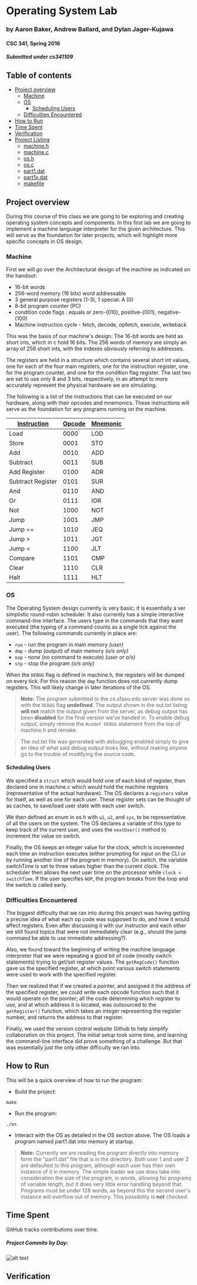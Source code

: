 # Operating System Lab

### by Aaron Baker, Andrew Ballard, and Dylan Jager-Kujawa

#### CSC 341, Spring 2016

##### Submitted under cs341109

## Table of contents
  - [Project overview](#project-overview)
    - [Machine](#machine)
    - [OS](#os)
      - [Scheduling Users](#scheduling-users)
    - [Difficulties Encountered](#difficulties-encountered)
  - [How to Run](#how-to-run)
  - [Time Spent](#time-spent)
  - [Verification](#verification)
  - [Project Listing](#project-listing)
    - [machine.h](#listing_machine_h)
    - [machine.c](#listing_machine_c)
    - [os.h](#listing_os_h)
    - [os.c](#listing_os_c)
    - [part1.dat](#listing_part1_dat)
    - [part1x.dat](#listing_part1x_dat)
    - [makefile](#listing_makefile)

## Project overview
During this course of this class we are going to be exploring and creating operating system concepts and components. In this first lab we are going to implement a machine language interpreter for the given architecture. This will serve as the foundation for later projects, which will highlight more specific concepts in OS design.

### Machine
First we will go over the Architectural  design of the machine as indicated on the handout:
* 16-bit words
* 256-word memory (16 bits) word addressable
* 3 general purpose registers (1-3), 1 special: A (0)
* 8-bit program counter (PC)
* condition code flags : equals or zero-(010), positive-(001), negative-(100)
* Machine instruction cycle - fetch, decode, opfetch, execute, writeback

This was the basis of our machine's design. The 16-bit words are held as short ints, which in c hold 16 bits. The 256 words of memory are simply an array of 256 short ints, with the indexes obviously referring to addresses.

The registers are held in a structure which contains several short int values, one for each of the four main registers, one for the instruction register, one for the program counter, and one for the condition flag register. The last two are set to use only 8 and 3 bits, respectively, in an attempt to more accurately represent the physical hardware we are simulating.

The following is a list of the instructions that can be executed on our hardware, along with their opcodes and mnemonics. These instructions will serve as the foundation for any programs running on the machine.

| <u>Instruction</u> | <u>Opcode</u> | <u>Mnemonic</u> |
|--------------------|---------------|-----------------|
|Load                |0000           |LOD              |        
|Store               |0001           |STO              |
|Add                 |0010           |ADD              |
|Subtract            |0011           |SUB              |
|Add Register        |0100           |ADR              |
|Subtract Register   |0101           |SUR              |
|And                 |0110           |AND              |
|Or                  |0111           |IOR              |
|Not                 |1000           |NOT              |
|Jump                |1001           |JMP              |
|Jump ==             |1010           |JEQ              |
|Jump >              |1011           |JGT              |
|Jump <              |1100           |JLT              |
|Compare             |1101           |CMP              |
|Clear               |1110           |CLR              |
|Halt                |1111           |HLT              |

### OS
The Operating System design currently is very basic; it is essentially a ver simplistic round-robin scheduler. It also currently has a simple interactive command-line interface. The users type in the commands that they want executed (the typing of a command counts as a single tick against the user). The following commands currently in place are:
 - `run` - run the program in main memory *(user)*
 - `dmp` - dump (output) of main memory *(o/s only)*
 - `nop` - none (no command to execute) *(user or o/s)*
 - `stp` - stop the program *(o/s only)*

When the `DEBUG` flag is defined in machine.h, the registers will be dumped on every tick. For this reason the `dmp` function does not currently dump registers. This will likely change in later iterations of the OS.

>**Note:** The program submitted to the cs.sfasu.edu server was done so with the `DEBUG` flag **undefined**. The output shown in the out.txt listing **will not** match the output given from the server, as debug output has been **disabled** for the final version we've handed in. To enable debug output, simply remove the `#undef DEBUG` statement from the top of machine.h and remake.

>The out.txt file was generated with debugging enabled simply to give an idea of what said debug output looks like, without making anyone go to the trouble of modifying the source code.

#### Scheduling Users
We specified a `struct` which would hold one of each kind of register, then declared one in machine.c which would hold the machine registers (representative of the actual hardware). The OS declares a `registers` value for itself, as well as one for each user. These register sets can be thought of as caches, to save/load user state with each user switch.

We then defined an enum in os.h with `u1`, `u2`, and `sys`, to be representative of all the users on the system. The OS declares a variable of this type to keep track of the current user, and uses the `nextUser()` method to increment the value on switch.

Finally, the OS keeps an integer value for the clock, which is incremented each time an instruction executes (either prompting for input on the CLI or by running another line of the program in memory). On switch, the variable switchTime is set to three values higher than the current clock. The scheduler then allows the next user time on the processor while `clock < switchTime`. If the user specifies `NOP`, the program breaks from the loop and the switch is called early.

### Difficulties Encountered
The biggest difficulty that we ran into during this project was having getting a precise idea of what each op code was supposed to do, and how it would affect registers. Even after discussing it with our instructor and each other we still found topics that were not immediately clear (e.g., should the jump command be able to use immediate addressing?).

Also, we found toward the beginning of writing the machine language interpreter that we were repeating a good bit of code (mostly switch statements) trying to get/set register values. The `getRegCode()` function gave us the specified register, at which point various switch statements were used to work with the specified register.

Then we realized that if we created a pointer, and assigned it the address of the specified register, we could write each opcode function such that it would operate on the pointer; all the code determining which register to use, and at which address it is located, was outsourced to the `getRegister()` function, which takes an integer representing the register number, and returns the address to that register.

Finally, we used the version control website Github to help simplify collaboration on this project. The initial setup took some time, and learning the command-line interface did prove something of a challenge. But that was essentially just the only other difficulty we ran into.

## How to Run
This will be a quick overview of how to run the program:
 - Build the project:
 ```
 make
 ```
 - Run the program:
 ```
 ./os
 ```
 - Interact with the OS as detailed in the OS section above. The OS loads a program named part1.dat into memory at startup.

>**Note:** Currently we are reading the program directly into memory form the "part1.dat" file that is in the directory. Both user 1 and user 2 are defaulted to this program, although each user has their own instance of it in memory. The simple loader we use does take into consideration the size of the program, in words, allowing for programs of variable length, but it does very little error handling beyond that. Programs must be under 128 words, as beyond this the second user's instance will overflow out of memory. This possibility is **not** checked.

## Time Spent
GitHub tracks contributions over time.
##### Project Commits by Day:
![alt text](https://i.imgur.com/ylnJUZh.png)

## Verification
